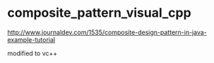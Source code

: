composite_pattern_visual_cpp
============================
http://www.journaldev.com/1535/composite-design-pattern-in-java-example-tutorial

modified to vc++
